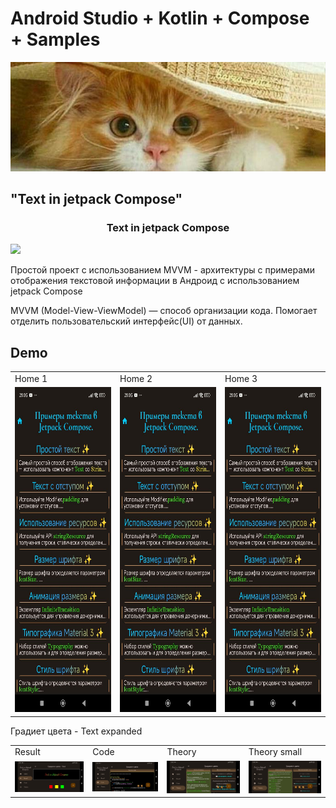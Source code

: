 # Android Studio + Kotlin + Compose + Samples
<img src="screenshots/kotik2.jpg" />

## "Text in jetpack Compose"

<h3 style="text-align:center;">Text in jetpack Compose </h3>

<img src="screenshots/video_text_in_compose.gif"/>

Простой проект с использованием MVVM - архитектуры c примерами отображения текстовой информации в Андроид с использованием jetpack Compose

MVVM (Model-View-ViewModel) — способ организации кода.
 Помогает отделить пользовательский интерфейс(UI) от данных.


## Demo

<table>
  <tr>
    <td>Home 1</td>
    <td>Home 2</td>
    <td>Home 3</td>
  </tr>
  <tr>
    <td><img src="screenshots/screenshot010.jpg" width=270 height=520></td>
    <td><img src="screenshots/screenshot010.jpg" width=270 height=520></td>
    <td><img src="screenshots/screenshot010.jpg" width=270 height=520></td>
  </tr>
 </table>

Градиет цвета - Text
expanded 
<table>
  <tr>
    <td>Result</td>
    <td>Code</td>
    <td>Theory</td>
    <td>Theory small</td>
  </tr>
  <tr>
    <td><img src="screenshots/screenshot104.jpg"></td>
    <td><img src="screenshots/screenshot105.jpg"></td>
    <td><img src="screenshots/screenshot106.jpg"></td>
    <td><img src="screenshots/screenshot107.jpg"></td>
  </tr>
 </table>

 
